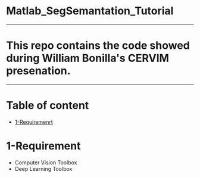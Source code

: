 # Matlab_SegSemantation_Tutorial
___
# This repo contains the code showed during William Bonilla's CERVIM presenation.
___
# Table of content
- [1-Requiremenrt](#1-Requirement)

# 1-Requirement
* Computer Vision Toolbox
* Deep Learning Toolbox
